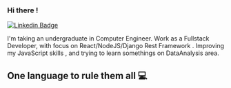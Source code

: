 ### Hi there ! 

[![Linkedin Badge](https://img.shields.io/badge/-Matheus%20Reis-6633cc?style=flat-square&logo=Linkedin&logoColor=white&link=https://www.linkedin.com/in/diego-schell-fernandes/)](https://www.linkedin.com/in/matheus-reis-9ba263106/) 

I'm taking an undergraduate in Computer Engineer. Work as a Fullstack Developer, with focus on React/NodeJS/Django Rest Framework . Improving my JavaScript skills , and trying to learn somethings on DataAnalysis area.

## One language to rule them all 💻

